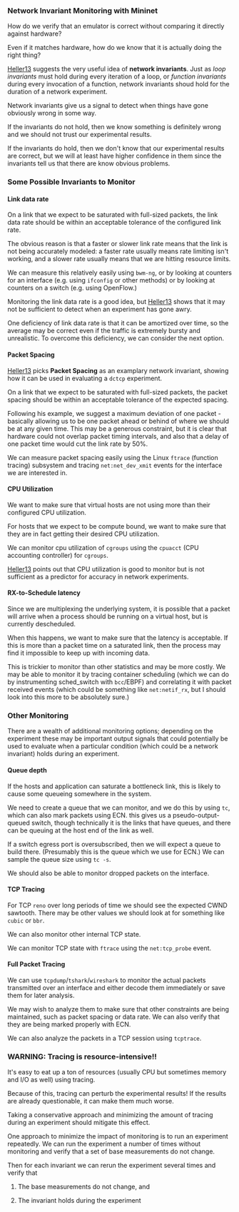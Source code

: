 ### Network Invariant Monitoring with Mininet

How do we verify that an emulator is correct without comparing
it directly against hardware?

Even if it matches hardware, how do we know that it is actually
doing the right thing?

[Heller13][1] suggests the very useful idea of **network invariants**.
Just as *loop invariants* must hold during every iteration of
a loop, or *function invariants* during every invocation of a
function, network invariants shoud hold for the duration of a
network experiment.

Network invariants give us a signal to detect when things
have gone obviously wrong in some way.

If the invariants do not hold, then we know something is
definitely wrong and we should not trust our experimental
results.

If the invariants do hold, then we don't know that our
experimental results are correct, but we will at least have
higher confidence in them since the invariants tell us that
there are know obvious problems.

### Some Possible Invariants to Monitor

#### Link data rate

On a link that we expect to be saturated with full-sized packets,
the link data rate should be within an acceptable tolerance of
the configured link rate.

The obvious reason is that a faster or slower link rate means
that the link is not being accurately modeled: a faster rate
usually means rate limiting isn't working, and a slower rate
usually means that we are hitting resource limits.

We can measure this relatively easily using `bwm-ng`, or by looking
at counters for an interface (e.g. using `ifconfig` or other methods)
or by looking at counters on a switch (e.g. using OpenFlow.)

Monitoring the link data rate is a good idea, but [Heller13][1]
shows that it may not be sufficient to detect when an experiment
has gone awry.

One deficiency of link data rate is that it can be amortized over
time, so the average may be correct even if the traffic is extremely
bursty and unrealistic. To overcome this deficiency, we can consider
the next option.

#### Packet Spacing

[Heller13][1] picks **Packet Spacing** as an examplary network invariant,
showing how it can be used in evaluating a `dctcp` experiment.

On a link that we expect to be saturated with full-sized packets,
the packet spacing should be within an acceptable tolerance of
the expected spacing.

Following his example, we suggest a maximum deviation of one packet -
basically allowing us to be one packet ahead or behind of where
we should be at any given time. This may be a generous constraint,
but it is clear that hardware could not overlap packet timing
intervals, and also that a delay of one packet time would cut
the link rate by 50%.

We can measure packet spacing easily using the Linux `ftrace`
(function tracing) subsystem and tracing `net:net_dev_xmit`
events for the interface we are interested in.

#### CPU Utilization

We want to make sure that virtual hosts are not using more than
their configured CPU utilization.

For hosts that we expect to be compute bound, we want to make
sure that they are in fact getting their desired CPU
utilization.

We can monitor cpu utilization of `cgroups` using the `cpuacct`
(CPU accounting controller) for `cgroups`.

[Heller13][1] points out that CPU utilization is good to monitor
but is not sufficient as a predictor for accuracy in network
experiments.

#### RX-to-Schedule latency

Since we are multiplexing the underlying system, it is possible
that a packet will arrive when a process should be running on
a virtual host, but is currently descheduled.

When this happens, we want to make sure that the latency is
acceptable. If this is more than a packet time on a saturated
link, then the process may find it impossible to keep up with
incoming data.

This is trickier to monitor than other statistics and may be
more costly. We may be able to monitor it by tracing container
scheduling (which we can do by instrumenting sched_switch
with `bcc`/EBPF) and correlating it with packet received
events (which could be something like `net:netif_rx`, but I
should look into this more to be absolutely sure.)

### Other Monitoring

There are a wealth of additional monitoring options; depending
on the experiment these may be important output signals that
could potentially be used to evaluate when a particular
condition (which could be a network invariant) holds during
an experiment.

#### Queue depth

If the hosts and application can saturate a bottleneck link,
this is likely to cause some queueing somewhere in the system.

We need to create a queue that we can monitor, and we do this
by using `tc`, which can also mark packets using ECN.
this gives us a pseudo-output-queued switch, though technically
it is the links that have queues, and there can be queuing
at the host end of the link as well.

If a switch egress port is oversubscribed, then we will expect
a queue to build there. (Presumably this is the queue which
we use for ECN.) We can sample the queue size using `tc -s`.

We should also be able to monitor dropped packets on the
interface.

#### TCP Tracing

For TCP `reno` over long periods of time we should see the
expected CWND sawtooth. There may be other values we should
look at for something like `cubic` or `bbr`.

We can also monitor other internal TCP state.

We can monitor TCP state with `ftrace` using the `net:tcp_probe`
event.

#### Full Packet Tracing

We can use `tcpdump`/`tshark`/`wireshark` to monitor the actual packets
transmitted over an interface and either decode them immediately or
save them for later analysis.

We may wish to analyze them to make sure that other constraints
are being maintained, such as packet spacing or data rate. We
can also verify that they are being marked properly with ECN.

We can also analyze the packets in a TCP session using
`tcptrace`.


### WARNING: Tracing is resource-intensive!!

It's easy to eat up a ton of resources (usually CPU but
sometimes memory and I/O as well) using tracing.

Because of this, tracing can perturb the experimental
results! If the results are already questionable, it can
make them much worse.

Taking a conservative approach and minimizing the amount
of tracing during an experiment should mitigate this
effect.

One approach to minimize the impact of monitoring is to
run an experiment repeatedly. We can run the experiment
a number of times without monitoring and verify that
a set of base measurements do not change.

Then for each invariant we can rerun the experiment
several times and verify that

1. The base measurements do not change, and

2. The invariant holds during the experiment



[1]:https://stacks.stanford.edu/file/druid:zk853sv3422/heller_thesis-augmented.pdf